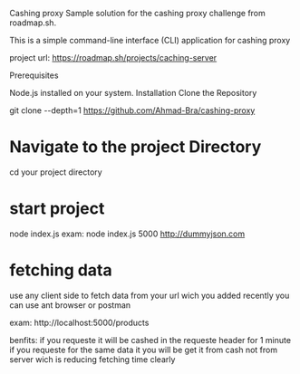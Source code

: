 Cashing proxy
Sample solution for the cashing proxy challenge from roadmap.sh.

This is a simple command-line interface (CLI) application for cashing proxy

project url: https://roadmap.sh/projects/caching-server

Prerequisites

Node.js installed on your system.
Installation
Clone the Repository

git clone --depth=1 https://github.com/Ahmad-Bra/cashing-proxy

# Navigate to the project Directory
cd your project directory

# start project

node index.js <port> <URL>
exam: node index.js 5000 http://dummyjson.com

# fetching data
use any client side to fetch data from your url wich you added recently
you can use ant browser or postman 

exam: http://localhost:5000/products

benfits: if you requeste it will be cashed in the requeste header for 1 minute
if you requeste for the same data it you will be get it from cash not from server wich is reducing fetching time clearly 
